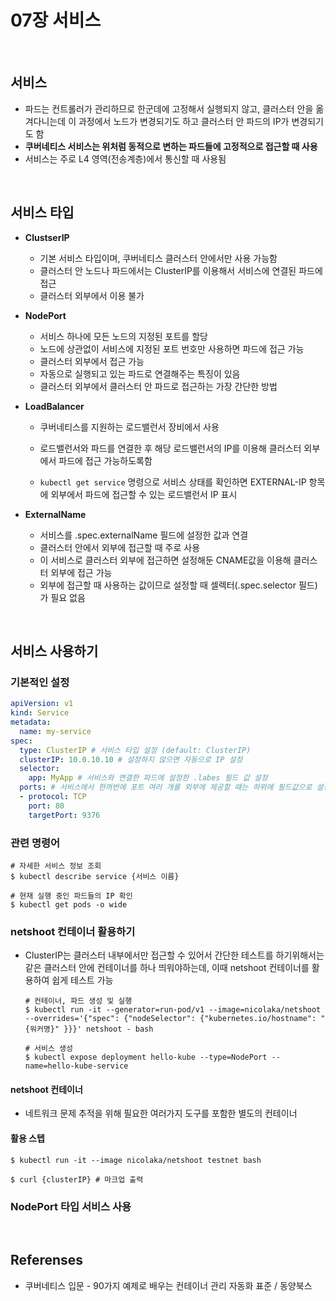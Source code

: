 # 07장 서비스

<ABG/>

<br/>

## 서비스

- 파드는 컨트롤러가 관리하므로 한군데에 고정해서 실행되지 않고, 클러스터 안을 옮겨다니는데 이 과정에서 노드가 변경되기도 하고 클러스터 안 파드의 IP가 변경되기도 함
- **쿠버네티스 서비스는 위처럼 동적으로 변하는 파드들에 고정적으로 접근할 때 사용**
- 서비스는 주로 L4 영역(전송계층)에서 통신할 때 사용됨

<br/>

## 서비스 타입

- **ClustserIP**

  - 기본 서비스 타입이며, 쿠버네티스 클러스터 안에서만 사용 가능함
  - 클러스터 안 노드나 파드에서는 ClusterIP를 이용해서 서비스에 연결된 파드에 접근
  - 클러스터 외부에서 이용 불가

- **NodePort**

  - 서비스 하나에 모든 노드의 지정된 포트를 할당
  - 노드에 상관없이 서비스에 지정된 포트 번호만 사용하면 파드에 접근 가능
  - 클러스터 외부에서 접근 가능
  - 자동으로 실행되고 있는 파드로 연결해주는 특징이 있음
  - 클러스터 외부에서 클러스터 안 파드로 접근하는 가장 간단한 방법

- **LoadBalancer**

  - 쿠버네티스를 지원하는 로드밸런서 장비에서 사용
  - 로드밸런서와 파드를 연결한 후 해당 로드밸런서의 IP를 이용해 클러스터 외부에서 파드에 접근 가능하도록함

  - `kubectl get service` 명령으로 서비스 상태를 확인하면 EXTERNAL-IP 항목에 외부에서 파드에 접근할 수 있는 로드밸런서 IP 표시

- **ExternalName**
  - 서비스를 .spec.externalName 필드에 설정한 값과 연결
  - 클러스터 안에서 외부에 접근할 때 주로 사용
  - 이 서비스로 클러스터 외부에 접근하면 설정해둔 CNAME값을 이용해 클러스터 외부에 접근 가능
  - 외부에 접근할 때 사용하는 값이므로 설정할 때 셀렉터(.spec.selector 필드)가 필요 없음

<br/>

## 서비스 사용하기

### 기본적인 설정

```yaml
apiVersion: v1
kind: Service
metadata:
  name: my-service
spec:
  type: ClusterIP # 서비스 타입 설정 (default: ClusterIP)
  clusterIP: 10.0.10.10 # 설정하지 않으면 자동으로 IP 설정
  selector:
    app: MyApp # 서비스와 연결한 파드에 설정한 .labes 필드 값 설정
  ports: # 서비스에서 한꺼번에 포트 여러 개를 외부에 제공할 때는 하위에 필드값으로 설정
  - protocol: TCP
    port: 80
    targetPort: 9376
```

### 관련 명령어

```shell
# 자세한 서비스 정보 조회
$ kubectl describe service {서비스 이름}

# 현재 실행 중인 파드들의 IP 확인
$ kubectl get pods -o wide
```

### netshoot 컨테이너 활용하기

- ClusterIP는 클러스터 내부에서만 접근할 수 있어서 간단한 테스트를 하기위해서는 같은 클러스터 안에 컨테이너를 하나 띄워야하는데, 이때 netshoot 컨테이너를 활용하여 쉽게 테스트 가능

  ```shell
  # 컨테이너, 파드 생성 및 실행
  $ kubectl run -it --generator=run-pod/v1 --image=nicolaka/netshoot --overrides='{"spec": {"nodeSelector": {"kubernetes.io/hostname": "{워커명}" }}}' netshoot - bash
  
  # 서비스 생성
  $ kubectl expose deployment hello-kube --type=NodePort --name=hello-kube-service
  ```

#### netshoot 컨테이너

- 네트워크 문제 추적을 위해 필요한 여러가지 도구를 포함한 별도의 컨테이너

#### 활용 스텝

```shell
$ kubectl run -it --image nicolaka/netshoot testnet bash

$ curl {clusterIP} # 마크업 출력
```

### NodePort 타입 서비스 사용







<br/>

## Referenses

- 쿠버네티스 입문 - 90가지 예제로 배우는 컨테이너 관리 자동화 표준 / 동양북스











